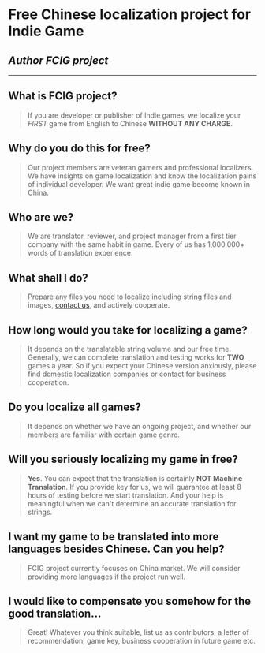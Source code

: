 # Free Chinese localization project for Indie Game 
## *Author FCIG project*
------
## What is FCIG project?
> If you are developer or publisher of Indie games, we localize your *FIRST* game from English to Chinese __WITHOUT ANY CHARGE__.

## Why do you do this for free?
> Our project members are veteran gamers and professional localizers. We have insights on game localization and know the localization pains of individual developer. We want great indie game become known in China.

## Who are we?
> We are translator, reviewer, and project manager from a first tier company with the same habit in game. Every of us has 1,000,000+ words of translation experience.

## What shall I do?
> Prepare any files you need to localize including string files and images, [contact us](mailto:chshh@yeah.net), and actively cooperate.

## How long would you take for localizing a game?
> It depends on the translatable string volume and our free time. Generally, we can complete translation and testing works for __TWO__ games a year. So if you expect your Chinese version anxiously, please find domestic localization companies or contact for business cooperation.

## Do you localize all games?
> It depends on whether we have an ongoing project, and whether our members are familiar with certain game genre. 

## Will you seriously localizing my game in free?
> __Yes__. You can expect that the translation is certainly __NOT Machine Translation__. If you provide key for us, we will guarantee at least 8 hours of testing before we start translation. And your help is meaningful when we can't determine an accurate translation for strings.

## I want my game to be translated into more languages besides Chinese. Can you help?
> FCIG project currently focuses on China market. We will consider providing more languages if the project run well.

## I would like to compensate you somehow for the good translation...
> Great! Whatever you think suitable, list us as contributors, a letter of recommendation, game key, business cooperation in future game etc.

